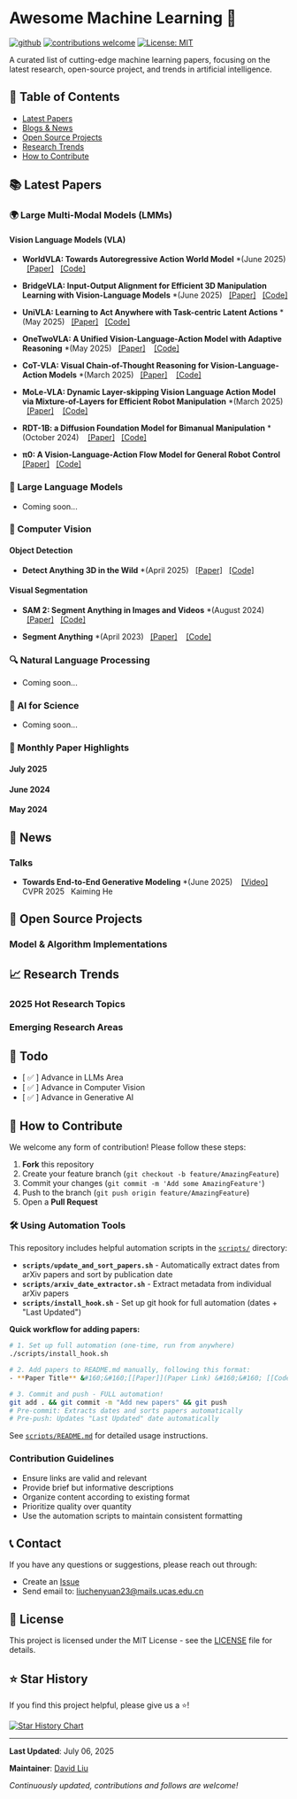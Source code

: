 # Awesome Machine Learning 🤖

[![github](https://img.shields.io/badge/GitHub-Repository-blue.svg)](https://github.com/ChenyuanLiu92/awesome-machine-learning)
[![contributions welcome](https://img.shields.io/badge/contributions-welcome-brightgreen.svg?style=flat)](https://github.com/ChenyuanLiu92/awesome-machine-learning/issues)
[![License: MIT](https://img.shields.io/badge/License-MIT-yellow.svg)](https://opensource.org/licenses/MIT)

A curated list of cutting-edge machine learning papers, focusing on the latest research, open-source project, and trends in artificial intelligence.

## 📖 Table of Contents

- [Latest Papers](#-latest-papers)
- [Blogs & News](#-news)
- [Open Source Projects](#-open-source-projects)
- [Research Trends](#-research-trends)
- [How to Contribute](#-how-to-contribute)

## 📚 Latest Papers

### 🌍 Large Multi-Modal Models (LMMs)

#### Vision Language Models (VLA)
- **WorldVLA: Towards Autoregressive Action World Model** *(June 2025) &#160;&#160;[[Paper]](https://arxiv.org/abs/2506.21539) &#160; [[Code]](https://github.com/alibaba-damo-academy/WorldVLA)

- **BridgeVLA: Input-Output Alignment for Efficient 3D Manipulation Learning with Vision-Language Models** *(June 2025) &#160;&#160;[[Paper]](https://arxiv.org/abs/2506.07961) &#160; [[Code]](https://github.com/BridgeVLA/BridgeVLA)

- **UniVLA: Learning to Act Anywhere with Task-centric Latent Actions** *(May 2025) &#160;&#160;[[Paper]](https://arxiv.org/abs/2505.06111) &#160; [[Code]](https://github.com/OpenDriveLab/UniVLA)

- **OneTwoVLA: A Unified Vision-Language-Action Model with Adaptive Reasoning**  *(May 2025) &#160;&#160;[[Paper]](https://arxiv.org/abs/2505.11917) &#160;&#160; [[Code]](https://github.com/Fanqi-Lin/OneTwoVLA)

- **CoT-VLA: Visual Chain-of-Thought Reasoning for Vision-Language-Action Models**  *(March 2025) &#160;&#160;[[Paper]](https://arxiv.org/abs/2503.22020) &#160;&#160; [[Code]](https://cot-vla.github.io/)

- **MoLe-VLA: Dynamic Layer-skipping Vision Language Action Model via Mixture-of-Layers for Efficient Robot Manipulation**  *(March 2025) &#160;&#160;[[Paper]](https://arxiv.org/abs/2503.20384) &#160;&#160; [[Code]](https://github.com/RoyZry98/MoLe-VLA-Pytorch/)



- **RDT-1B: a Diffusion Foundation Model for Bimanual Manipulation** *(October 2024)  &#160;&#160; [[Paper]](https://arxiv.org/abs/2410.07864) &#160; [[Code]](https://github.com/thu-ml/RoboticsDiffusionTransformer)

- **π0: A Vision-Language-Action Flow Model for General Robot Control**  &#160;&#160; [[Paper]](https://www.physicalintelligence.company/download/pi0.pdf) &#160;  [[Code]](https://github.com/Physical-Intelligence/openpi?tab=readme-ov-file)



### 💬 Large Language Models
- Coming soon...


### 👀 Computer Vision

#### Object Detection
- **Detect Anything 3D in the Wild** *(April 2025) &#160;&#160;[[Paper]](https://arxiv.org/abs/2504.07958) &#160; [[Code]](https://github.com/OpenDriveLab/DetAny3D)

#### Visual Segmentation
- **SAM 2: Segment Anything in Images and Videos** *(August 2024) &#160;&#160;[[Paper]](https://arxiv.org/abs/2408.00714) &#160; [[Code]](https://github.com/facebookresearch/sam2)


- **Segment Anything**  *(April 2023) &#160;&#160;[[Paper]](https://arxiv.org/abs/2304.02643) &#160;&#160; [[Code]](https://github.com/facebookresearch/segment-anything)

### 🔍 Natural Language Processing
- Coming soon...

### 🧬 AI for Science
- Coming soon...

### 📰 Monthly Paper Highlights

#### July 2025
#### June 2024
#### May 2024
## 📰 News

### Talks

- **Towards End-to-End Generative Modeling** *(June 2025) &#160;&#160; [[Video]](https://www.youtube.com/watch?v=r-fgrZ0Ve74)
&#160; CVPR 2025  &#160; Kaiming He 
<!-- - **Title** 
  - [Source Link](https://github.com/BridgeVLA/BridgeVLA)
  - Description -->

## 🚀 Open Source Projects

### Model & Algorithm Implementations
<!-- - **Transformers** - Hugging Face's pre-trained model library
- **Detectron2** - Facebook's object detection platform
- **OpenMMLab** - Multimedia laboratory's open-source algorithm library

### Tools & Platforms
- **Weights & Biases** - Experiment tracking and visualization
- **Neptune** - Machine learning experiment management
- **DVC** - Data version control -->

## 📈 Research Trends

### 2025 Hot Research Topics
<!-- 1. **Multimodal Foundation Models** - Unified models processing text, image, audio, and video
2. **Efficient Model Architectures** - Alternatives to Transformers (Mamba, RetNet)
3. **AI Alignment & Safety** - Constitutional AI, RLHF, and safety research
4. **Agentic AI Systems** - Autonomous agents capable of complex reasoning and action
5. **AI for Scientific Discovery** - Applications in biology, chemistry, and physics -->

### Emerging Research Areas
<!-- - **Mechanistic Interpretability** - Understanding how neural networks work internally
- **Scaling Laws** - Predicting model performance from compute and data
- **Few-Shot Learning** - Learning from minimal examples
- **Continual Learning** - Learning without forgetting previous knowledge
- **Federated Learning** - Training models across distributed data sources -->

## 📅 Todo

- [ ✅ ] Advance in LLMs Area
- [ ✅ ] Advance in Computer Vision
- [ ✅ ] Advance in Generative AI

## 🤝 How to Contribute

We welcome any form of contribution! Please follow these steps:

1. **Fork** this repository
2. Create your feature branch (`git checkout -b feature/AmazingFeature`)
3. Commit your changes (`git commit -m 'Add some AmazingFeature'`)
4. Push to the branch (`git push origin feature/AmazingFeature`)
5. Open a **Pull Request**

### 🛠️ Using Automation Tools

This repository includes helpful automation scripts in the [`scripts/`](scripts/) directory:

- **`scripts/update_and_sort_papers.sh`** - Automatically extract dates from arXiv papers and sort by publication date
- **`scripts/arxiv_date_extractor.sh`** - Extract metadata from individual arXiv papers
- **`scripts/install_hook.sh`** - Set up git hook for full automation (dates + "Last Updated")

**Quick workflow for adding papers:**
```bash
# 1. Set up full automation (one-time, run from anywhere)
./scripts/install_hook.sh

# 2. Add papers to README.md manually, following this format:
- **Paper Title** &#160;&#160;[[Paper]](Paper Link) &#160;&#160; [[Code]](Code Link)

# 3. Commit and push - FULL automation!
git add . && git commit -m "Add new papers" && git push
# Pre-commit: Extracts dates and sorts papers automatically
# Pre-push: Updates "Last Updated" date automatically
```

See [`scripts/README.md`](scripts/README.md) for detailed usage instructions.

### Contribution Guidelines
- Ensure links are valid and relevant
- Provide brief but informative descriptions
- Organize content according to existing format
- Prioritize quality over quantity
- Use the automation scripts to maintain consistent formatting

## 📞 Contact

If you have any questions or suggestions, please reach out through:

- Create an [Issue](https://github.com/ChenyuanLiu92/awesome-machine-learning/issues)
- Send email to: liuchenyuan23@mails.ucas.edu.cn
<!-- - Discuss in [Discussions](https://github.com/ChenyuanLiu92/awesome-machine-learning/discussions) -->

## 📄 License

This project is licensed under the MIT License - see the [LICENSE](LICENSE) file for details.

## ⭐ Star History

If you find this project helpful, please give us a ⭐️!

[![Star History Chart](https://api.star-history.com/svg?repos=ChenyuanLiu92e/awesome-machine-learning&type=Date)](https://star-history.com/#ChenyuanLiu92/awesome-machine-learning&Date)

---

**Last Updated**: July 06, 2025

**Maintainer**: [David Liu](https://github.com/ChenyuanLiu92)

*Continuously updated, contributions and follows are welcome!*
